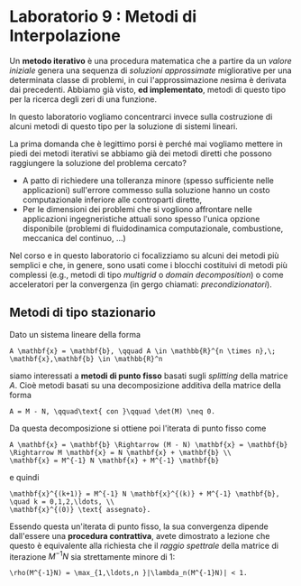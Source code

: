 # Laboratorio 9 : Metodi di Interpolazione

Un **metodo iterativo** è una procedura matematica che a partire da un *valore iniziale* genera una sequenza di *soluzioni approssimate* migliorative per una
determinata classe di problemi, in cui l'approssimazione $n$esima è derivata dai precedenti. Abbiamo già visto, **ed implementato**, metodi di questo tipo per la ricerca degli zeri di una funzione.

In questo laboratorio vogliamo concentrarci invece sulla costruzione di alcuni
metodi di questo tipo per la soluzione di sistemi lineari.

La prima domanda che è legittimo porsi è perché mai vogliamo mettere in piedi
dei metodi iterativi se abbiamo già dei metodi diretti che possono raggiungere
la soluzione del problema cercato?
- A patto di richiedere una tolleranza minore (spesso sufficiente nelle applicazioni) sull'errore commesso sulla soluzione hanno un costo computazionale inferiore alle controparti dirette,
- Per le dimensioni dei problemi che si vogliono affrontare nelle applicazioni ingegneristiche attuali sono spesso l'unica opzione disponibile (problemi di fluidodinamica computazionale, combustione, meccanica del continuo, ...)

Nel corso e in questo laboratorio ci focalizziamo su alcuni dei metodi più semplici e che, in genere, sono usati come i blocchi costituivi di metodi più complessi (e.g., metodi di tipo *multigrid* o *domain decomposition*) o come acceleratori per la convergenza (in gergo chiamati: *precondizionatori*).

## Metodi di tipo stazionario

Dato un sistema lineare della forma
```{math}
A \mathbf{x} = \mathbf{b}, \qquad A \in \mathbb{R}^{n \times n},\; \mathbf{x},\mathbf{b} \in \mathbb{R}^n
```
siamo interessati a **metodi di punto fisso** basati sugli *splitting* della matrice $A$. Cioè metodi basati su una decomposizione additiva della matrice della forma
```{math}
A = M - N, \qquad\text{ con }\qquad \det(M) \neq 0.
```
Da questa decomposizione si ottiene poi l'iterata di punto fisso come
```{math}
A \mathbf{x} = \mathbf{b} \Rightarrow (M - N) \mathbf{x} = \mathbf{b} \Rightarrow M \mathbf{x} = N \mathbf{x} + \mathbf{b} \\
\mathbf{x} = M^{-1} N \mathbf{x} + M^{-1} \mathbf{b}
```
e quindi
```{math}
\mathbf{x}^{(k+1)} = M^{-1} N \mathbf{x}^{(k)} + M^{-1} \mathbf{b}, \quad k = 0,1,2,\ldots, \\
\mathbf{x}^{(0)} \text{ assegnato}.
```
Essendo questa un'iterata di punto fisso, la sua convergenza dipende dall'essere una **procedura contrattiva**, avete dimostrato a lezione che questo è equivalente alla richiesta che il *raggio spettrale* della matrice di iterazione $M^{-1}N$ sia strettamente minore di $1$:
```{math}
\rho(M^{-1}N) = \max_{1,\ldots,n }|\lambda_n(M^{-1}N)| < 1.
```